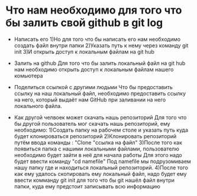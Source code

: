# Что нам необходимо для того что бы залить свой github в git log

* Написать его
1)Но для того что бы написать его нам необходимо создать файл внутри папки
2)Указать путь к нему через команду git init
3)И открыть доступ к локальным файлам на git hub


* Залить на github
Для того что бы залить локальный файл на git hub нам необходимо открыть доступ к локальным файлам нашего комьютера

* Поделиться ссылкой с другими людьми
Что бы предоставить ссылку на наш локальный файл, необходимо предоставить ссылку на него, который выдаёт нам GitHub при заливании на него локального файла.

* Как другой челвоек может скачать нашь репозиторий
Для того что бы другой пользователь мог скачать нашь репозиторий, ему необходимо:
1)Создать папку на рабочем столе и указать путь куда будет клонироваться репозиторий
2)Клонировать репозиторий путём ввода команды : "Clone "ссылка на файл"
3)После того как появиться папка с нашими локальными файлами, пользователю необходимо будет зайти в неё для начала работы
Для этого надо будет ввести команду "cd namefile" Под namefile мы подрузомиваем нашу папку где и находиться локальный репозиторий.
4)После того как ему удалось скопировать ему локальный файл, надо будет ему ввести комманду git init для того что бы git нашёл файл внутри папки, куда ему предстоит записывать всю информацию